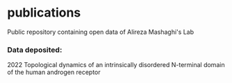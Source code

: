 # publications
Public repository containing open data of Alireza Mashaghi's Lab

### Data deposited:

2022 Topological dynamics of an intrinsically disordered N-terminal domain of the human androgen receptor
